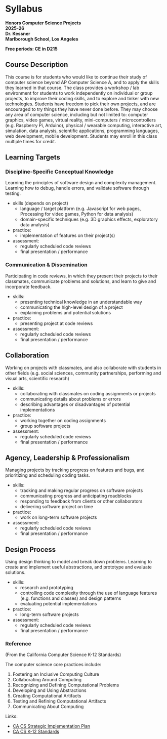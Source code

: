 # Syllabus

__Honors Computer Science Projects__  
__2025-26__  
__Dr. Kessner__  
__Marlborough School, Los Angeles__  

__Free periods: CE in D215__

## Course Description

This course is for students who would like to continue their study of computer
science beyond AP Computer Science A, and to apply the skills they learned in
that course. The class provides a workshop / lab environment for students to
work independently on individual or group projects, to improve their coding
skills, and to explore and tinker with new technologies. Students have freedom
to pick their own projects, and are encouraged to try things they have never
done before. They may choose any area of computer science, including but not
limited to: computer graphics, video games, virtual reality, mini-computers /
microcontrollers (e.g. Raspberry Pi, Arduino), physical / wearable computing,
interactive art, simulation, data analysis, scientific applications,
programming languages, web development, mobile development. Students may enroll
in this class multiple times for credit. 

## Learning Targets 

### Discipline-Specific Conceptual Knowledge

Learning the principles of software design and complexity management. Learning
how to debug, handle errors, and validate software through testing.

- skills (depends on project)
    - language / target platform (e.g. Javascript for web pages,
      Processing for video games, Python for data analysis)
    - domain-specific techniques (e.g. 3D graphics effects,
      exploratory data analysis)
- practice:
    - implementation of features on their project(s)
- assessment:
    - regularly scheduled code reviews
    - final presentation / performance


### Communication & Dissemination

Participating in code reviews, in which they present their projects to their
classmates, communicate problems and solutions, and learn to give and
incorporate feedback.

- skills:
    - presenting technical knowledge in an understandable way
    - communicating the high-level design of a project
    - explaining problems and potential solutions
- practice:
    - presenting project at code reviews
- assessment:
    - regularly scheduled code reviews
    - final presentation / performance


## Collaboration

Working on projects with classmates, and also collaborate with students in
other fields (e.g. social sciences, community partnerships, performing and
visual arts, scientific research)

- skills:
    - collaborating with classmates on coding assignments or projects
    - communicating details about problems or errors
    - describing advantages or disadvantages of potential
      implementations
- practice:
    - working together on coding assignments
    - group software projects
- assessment:
    - regularly scheduled code reviews
    - final presentation / performance


## Agency, Leadership & Professionalism

Managing projects by tracking progress on features and bugs, and
prioritizing and scheduling coding tasks.

- skills:
    - tracking and making regular progress on software projects
    - communicating progress and anticipating roadblocks
    - responding to feedback from clients or other collaborators
    - delivering software project on time
- practice:
    - work on long-term software projects
- assessment:
    - regularly scheduled code reviews
    - final presentation / performance


## Design Process

Using design thinking to model and break down problems. Learning to
create and implement useful abstractions, and prototype and evaluate
solutions.

- skills:
    - research and prototyping
    - controlling code complexity through the use of language features
      (e.g. functions and classes) and design patterns
    - evaluating potential implementations
- practice:
    - long-term software projects
- assessment:
    - regularly scheduled code reviews
    - final presentation / performance


### Reference

(From the California Computer Science K-12 Standards)

The computer science core practices include: 

1. Fostering an Inclusive Computing Culture 
2. Collaborating Around Computing 
3. Recognizing and Defining Computational Problems 
4. Developing and Using Abstractions 
5. Creating Computational Artifacts 
6. Testing and Refining Computational Artifacts 
7. Communicating About Computing

Links:

- [CA CS Strategic Implementation Plan](https://www.cde.ca.gov/pd/ca/cs/cssip.asp)
- [CA CS K-12 Standards](https://www.cde.ca.gov/be/st/ss/computerscicontentstds.asp)


